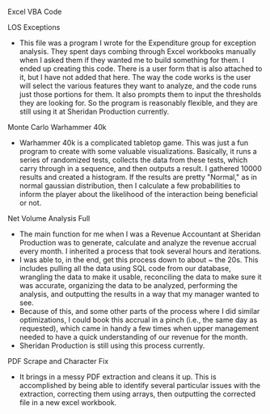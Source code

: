 Excel VBA Code

LOS Exceptions

  - This file was a program I wrote for the Expenditure group for exception analysis. They spent days combing through Excel workbooks manually when I asked them if they wanted me to build something for them. I ended up creating this code. There is a user form that is also attached to it, but I have not added that here. The way the code works is the user will select the various features they want to analyze, and the code runs just those portions for them. It also prompts them to input the thresholds they are looking for. So the program is reasonably flexible, and they are still using it at Sheridan Production currently.
  
Monte Carlo Warhammer 40k
  - Warhammer 40k is a complicated tabletop game. This was just a fun program to create with some valuable visualizations. Basically, it runs a series of randomized tests, collects the data from these tests, which carry through in a sequence, and then outputs a result. I gathered 10000 results and created a histogram. If the results are pretty "Normal," as in normal gaussian distribution, then I calculate a few probabilities to inform the player about the likelihood of the interaction being beneficial or not.
  
Net Volume Analysis Full
  - The main function for me when I was a Revenue Accountant at Sheridan Production was to generate, calculate and analyze the revenue accrual every month. I inherited a process that took several hours and iterations. 
  - I was able to, in the end, get this process down to about ~ the 20s. This includes pulling all the data using SQL code from our database, wrangling the data to make it usable, reconciling the data to make sure it was accurate, organizing the data to be analyzed, performing the analysis, and outputting the results in a way that my manager wanted to see. 
  - Because of this, and some other parts of the process where I did similar optimizations, I could book this accrual in a pinch (i.e., the same day as requested), which came in handy a few times when upper management needed to have a quick understanding of our revenue for the month.
  - Sheridan Production is still using this process currently.
  
PDF Scrape and Character Fix
  - It brings in a messy PDF extraction and cleans it up. This is accomplished by being able to identify several particular issues with the extraction, correcting them using arrays, then outputting the corrected file in a new excel workbook.
